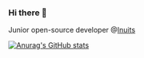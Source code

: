### Hi there 👋

Junior open-source developer @[Inuits](https://inuits.eu/)

[![Anurag's GitHub stats](https://github-readme-stats.vercel.app/api?username=jefvda)](https://github.com/anuraghazra/github-readme-stats)
